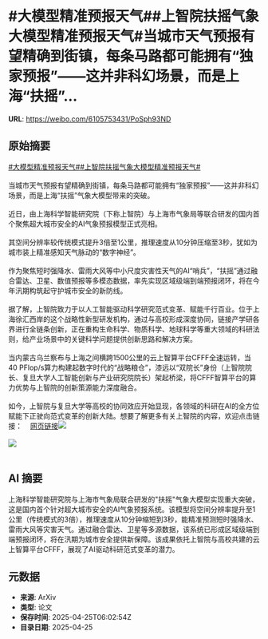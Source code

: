 # #大模型精准预报天气##上智院扶摇气象大模型精准预报天气#当城市天气预报有望精确到街镇，每条马路都可能拥有“独家预报”——这并非科幻场景，而是上海“扶摇”...

**URL**: https://weibo.com/6105753431/PoSph93ND

## 原始摘要

<a href="https://m.weibo.cn/search?containerid=231522type%3D1%26t%3D10%26q%3D%23%E5%A4%A7%E6%A8%A1%E5%9E%8B%E7%B2%BE%E5%87%86%E9%A2%84%E6%8A%A5%E5%A4%A9%E6%B0%94%23&amp;extparam=%23%E5%A4%A7%E6%A8%A1%E5%9E%8B%E7%B2%BE%E5%87%86%E9%A2%84%E6%8A%A5%E5%A4%A9%E6%B0%94%23" data-hide=""><span class="surl-text">#大模型精准预报天气#</span></a><a href="https://m.weibo.cn/search?containerid=231522type%3D1%26t%3D10%26q%3D%23%E4%B8%8A%E6%99%BA%E9%99%A2%E6%89%B6%E6%91%87%E6%B0%94%E8%B1%A1%E5%A4%A7%E6%A8%A1%E5%9E%8B%E7%B2%BE%E5%87%86%E9%A2%84%E6%8A%A5%E5%A4%A9%E6%B0%94%23&amp;extparam=%23%E4%B8%8A%E6%99%BA%E9%99%A2%E6%89%B6%E6%91%87%E6%B0%94%E8%B1%A1%E5%A4%A7%E6%A8%A1%E5%9E%8B%E7%B2%BE%E5%87%86%E9%A2%84%E6%8A%A5%E5%A4%A9%E6%B0%94%23" data-hide=""><span class="surl-text">#上智院扶摇气象大模型精准预报天气#</span></a><br><br>当城市天气预报有望精确到街镇，每条马路都可能拥有“独家预报”——这并非科幻场景，而是上海“扶摇”气象大模型带来的突破。<br><br>近日，由上海科学智能研究院（下称上智院）与上海市气象局等联合研发的国内首个聚焦超大城市安全的AI气象预报模型正式亮相。<br><br>其空间分辨率较传统模式提升3倍至1公里，推理速度从10分钟压缩至3秒，犹如为城市装上精准感知天气脉动的“数字神经”。<br><br>作为聚焦短时强降水、雷雨大风等中小尺度灾害性天气的AI“哨兵”，“扶摇”通过融合雷达、卫星、数值预报等多模态数据，率先实现区域级端到端预报闭环，将在今年汛期构筑起守护城市安全的新防线。<br><br>据了解，上智院致力于以人工智能驱动科学研究范式变革、赋能千行百业。位于上海徐汇西岸的这个战略性新型研发机构，通过与高校形成深度协同，链接产学研各界进行全链条创新，正在重构生命科学、物质科学、地球科学等重大领域的科研法则，给产业场景中的关键科学问题提供创新思路和解决方案。<br><br>当内蒙古乌兰察布与上海之间横跨1500公里的云上智算平台CFFF全速运转，当40 PFlop/s算力构建起数字时代的“战略粮仓”，漆远以“双院长”身份（上智院院长、复旦大学人工智能创新与产业研究院院长）架起桥梁，将CFFF智算平台的算力优势与上智院的创新策源能力深度融合。<br><br>如今，上智院与复旦大学等高校的协同效应开始显现，各领域的科研在AI的全方位赋能下正驶向范式变革的创新大陆。想要了解更多有关上智院的内容，欢迎点击链接：<a href="https://weibo.cn/sinaurl?u=https%3A%2F%2Fmp.weixin.qq.com%2Fs%2FW4XM8uPAJXGqKuAasHjb6Q" data-hide=""><span class="url-icon"><img style="width: 1rem;height: 1rem" src="https://h5.sinaimg.cn/upload/2015/09/25/3/timeline_card_small_web_default.png" referrerpolicy="no-referrer"></span><span class="surl-text">网页链接</span></a><img style="" src="https://tvax2.sinaimg.cn/large/006Fd7o3gy1i0sxebbg86j30u00gunbu.jpg" referrerpolicy="no-referrer"><br><br><img style="" src="https://tvax4.sinaimg.cn/large/006Fd7o3gy1i0sxeedl1lj30zk12x18l.jpg" referrerpolicy="no-referrer"><br><br>

## AI 摘要

上海科学智能研究院与上海市气象局联合研发的"扶摇"气象大模型实现重大突破，这是国内首个针对超大城市安全的AI气象预报系统。该模型将空间分辨率提升至1公里（传统模式的3倍），推理速度从10分钟缩短到3秒，能精准预测短时强降水、雷雨大风等灾害天气。通过融合雷达、卫星等多源数据，该系统已形成区域级端到端预报闭环，将在汛期为城市安全提供新保障。该成果依托上智院与高校共建的云上智算平台CFFF，展现了AI驱动科研范式变革的潜力。

## 元数据

- **来源**: ArXiv
- **类型**: 论文
- **保存时间**: 2025-04-25T06:02:54Z
- **目录日期**: 2025-04-25
